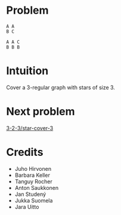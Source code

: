 # Problem

    A A
    B C

    A A C
    B B B

# Intuition

Cover a 3-regular graph with stars of size 3.

# Next problem

[3-2-3/star-cover-3](../3-2-3/star-cover-3.md)

# Credits

- Juho Hirvonen
- Barbara Keller
- Tanguy Rocher
- Anton Saukkonen
- Jan Studený
- Jukka Suomela
- Jara Uitto
